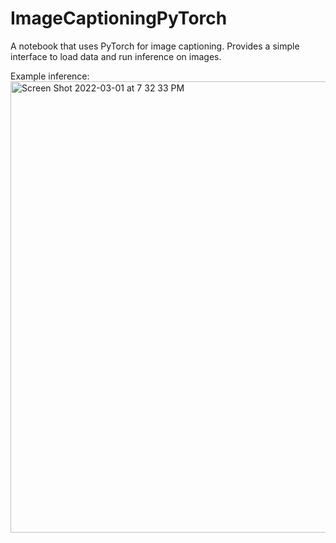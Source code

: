 # ImageCaptioningPyTorch
A notebook that uses PyTorch for image captioning. Provides a simple interface to load data and run inference on images.

Example inference:
<img width="722" alt="Screen Shot 2022-03-01 at 7 32 33 PM" src="https://user-images.githubusercontent.com/30656048/156289873-19c63e5e-9b27-4ae3-87c0-1a37b95c71cf.png">
